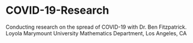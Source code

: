 # COVID-19-Research

Conducting research on the spread of COVID-19 with Dr. Ben Fitzpatrick.
Loyola Marymount University Mathematics Department, Los Angeles, CA
